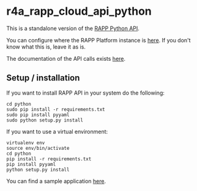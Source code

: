 # r4a_rapp_cloud_api_python

This is a standalone version of the [RAPP Python API](https://github.com/rapp-project/rapp-api/tree/master/python).

You can configure where the RAPP Platform instance is [here](https://github.com/robotics-4-all/r4a_RAPP_cloud_api_python/blob/master/python/RappCloud/config). If you don't know what this is, leave it as is.

The documentation of the API calls exists [here](https://github.com/robotics-4-all/r4a_RAPP_cloud_api_python/tree/master/python/RappCloud).

## Setup / installation

If you want to install RAPP API in your system do the following:
```
cd python
sudo pip install -r requirements.txt
sudo pip install pyyaml
sudo python setup.py install
```

If you want to use a virtual environment:
```
virtualenv env
source env/bin/activate
cd python
pip install -r requirements.txt
pip install pyyaml
python setup.py install
```

You can find a sample application [here](https://github.com/robotics-4-all/r4a_RAPP_cloud_api_python/blob/master/app.py).

